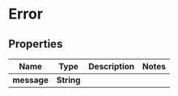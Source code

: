 

# Error

## Properties

Name | Type | Description | Notes
------------ | ------------- | ------------- | -------------
**message** | **String** |  | 



